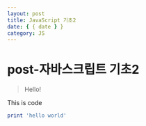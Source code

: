 ```yaml
---
layout: post
title: JavaScript 기초2
date: { { date } }
category: JS
---
```


# post-자바스크립트 기초2

> Hello!

This is code

```ruby
print 'hello world'
```
